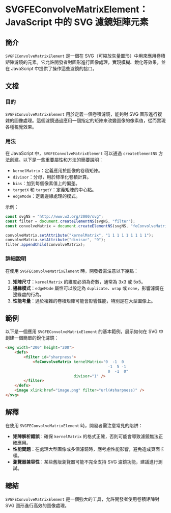 <!--
Meta Description: # SVGFEConvolveMatrixElement：JavaScript 中的 SVG 濾鏡矩陣元素 ## 簡介 `SVGFEConvolveMatrixElement` 是一個在 SVG（可縮放矢量圖形）中用來應用卷積矩陣濾鏡的元素。它允許開發者對圖形進行圖像處理，實現模糊、銳化等效果，並在...
Meta Keywords: svg, svgfeconvolvematrixelement, filter, kernelmatrix, javascript
-->

# SVGFEConvolveMatrixElement：JavaScript 中的 SVG 濾鏡矩陣元素

## 簡介
`SVGFEConvolveMatrixElement` 是一個在 SVG（可縮放矢量圖形）中用來應用卷積矩陣濾鏡的元素。它允許開發者對圖形進行圖像處理，實現模糊、銳化等效果，並在 JavaScript 中提供了操作這些濾鏡的接口。

## 文檔
### 目的
`SVGFEConvolveMatrixElement` 用於定義一個卷積濾鏡，能夠對 SVG 圖形進行複雜的圖像處理。這個濾鏡通過應用一個指定的矩陣來改變圖像的像素值，從而實現各種視覺效果。

### 用法
在 JavaScript 中，`SVGFEConvolveMatrixElement` 可以通過 `createElementNS` 方法創建。以下是一些重要屬性和方法的簡要說明：

- `kernelMatrix`：定義應用於圖像的卷積矩陣。
- `divisor`：分母，用於標準化卷積計算。
- `bias`：加到每個像素值上的偏差。
- `targetX` 和 `targetY`：定義矩陣的中心點。
- `edgeMode`：定義邊緣處理的模式。

示例：
```javascript
const svgNS = "http://www.w3.org/2000/svg";
const filter = document.createElementNS(svgNS, "filter");
const convolveMatrix = document.createElementNS(svgNS, "feConvolveMatrix");

convolveMatrix.setAttribute("kernelMatrix", "1 1 1 1 1 1 1 1 1");
convolveMatrix.setAttribute("divisor", "9");
filter.appendChild(convolveMatrix);
```

### 詳細說明
在使用 `SVGFEConvolveMatrixElement` 時，開發者需注意以下幾點：

1. **矩陣尺寸**：`kernelMatrix` 的維度必須為奇數，通常為 3x3 或 5x5。
2. **邊緣模式**：`edgeMode` 屬性可以設定為 `duplicate`、`wrap` 或 `none`，影響濾鏡在邊緣處的行為。
3. **性能考量**：過於複雜的卷積矩陣可能會影響性能，特別是在大型圖像上。

## 範例
以下是一個應用 `SVGFEConvolveMatrixElement` 的基本範例，展示如何在 SVG 中創建一個簡單的銳化濾鏡：

```html
<svg width="200" height="200">
    <defs>
        <filter id="sharpness">
            <feConvolveMatrix kernelMatrix="0  -1  0
                                             -1  5 -1
                                             0  -1  0" 
                              divisor="1" />
        </filter>
    </defs>
    <image xlink:href="image.png" filter="url(#sharpness)" />
</svg>
```

## 解釋
在使用 `SVGFEConvolveMatrixElement` 時，開發者需注意常見的陷阱：

- **矩陣解析錯誤**：確保 `kernelMatrix` 的格式正確，否則可能會導致濾鏡無法正確應用。
- **性能問題**：在處理大型圖像或多個濾鏡時，應考慮性能影響，避免造成頁面卡頓。
- **瀏覽器兼容性**：某些舊版瀏覽器可能不完全支持 SVG 濾鏡功能，建議進行測試。

## 總結
`SVGFEConvolveMatrixElement` 是一個強大的工具，允許開發者使用卷積矩陣對 SVG 圖形進行高效的圖像處理。